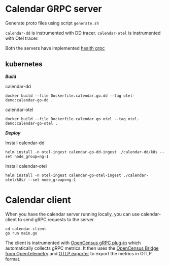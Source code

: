 # Calendar GRPC server

Generate proto files using script `generate.sh`

`calendar-dd` is instrumented with DD tracer.
`calendar-otel` is instrumented with Otel tracer.

Both the servers have implemented [health grpc](https://github.com/grpc-ecosystem/grpc-health-probe)

## kubernetes

***Build***

calendar-dd

```
docker build --file Dockerfile.calendar.go.dd --tag otel-demo:calendar-go-dd .
```

calendar-otel

```
docker build --file Dockerfile.calendar.go.otel --tag otel-demo:calendar-go-otel .
```

***Deploy***

Install calendar-dd

```
helm install -n otel-ingest calendar-go-dd-ingest ./calendar-dd/k8s --set node_group=ng-1
```


Install calendar-otel

```
helm install -n otel-ingest calendar-go-otel-ingest ./calendar-otel/k8s/ --set node_group=ng-1
```


# Calendar client

When you have the calendar server running locally, you can use calendar-client to send gRPC requests to the server.

```
cd calendar-client 
go run main.go
```

The client is instrumented with [OpenCensus gRPC plug-in](https://pkg.go.dev/go.opencensus.io/plugin/ocgrpc) which automatically collects gRPC metrics. It then uses the [OpenCensus Bridge from OpenTelemetry](https://github.com/open-telemetry/opentelemetry-go/tree/main/bridge/opencensus) and [OTLP exporter](https://github.com/open-telemetry/opentelemetry-go/tree/main/exporters/otlp/otlpmetric) to export the metrics in OTLP format. 
